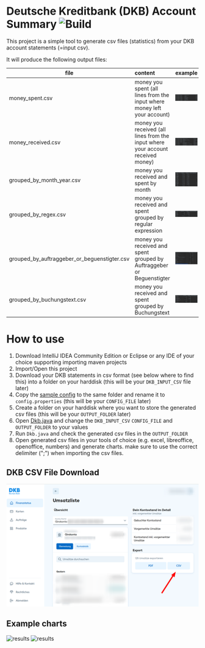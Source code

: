 # Deutsche Kreditbank (DKB) Account Summary ![Build](https://github.com/niesfisch/dkb_summary/actions/workflows/build_and_test.yml/badge.svg)

This project is a simple tool to generate csv files (statistics) from your DKB account statements (=input csv).

It will produce the following output files:

| file                                         | content                                                                         | example                                     |
|----------------------------------------------|:--------------------------------------------------------------------------------|---------------------------------------------|
| money_spent.csv                              | money you spent (all lines from the input where money left your account)        | ![](doc/result_money_spent.png)             |  
| money_received.csv                           | money you received (all lines from the input where your account received money) | ![](doc/result_money_received.png)          |  
| grouped_by_month_year.csv                    | money you received and spent by month                                           | ![](doc/result_grouped_by_month_year.png)   |  
| grouped_by_regex.csv                         | money you received and spent grouped by regular expression                      | ![](doc/result_grouped_by_regex.png)        |  
| grouped_by_auftraggeber_or_beguenstigter.csv | money you received and spent grouped by Auftraggeber or Beguenstigter           | ![](doc/result_grouped_by_begu_auftr.png)   |
| grouped_by_buchungstext.csv                  | money you received and spent grouped by Buchungstext                            | ![](doc/result_grouped_by_buchungstext.png) |


# How to use

1. Download IntelliJ IDEA Community Edition or Eclipse or any IDE of your choice supporting importing maven projects
2. Import/Open this project
3. Download your DKB statements in csv format (see below where to find this) into a folder on your harddisk (this will be your ```DKB_INPUT_CSV``` file later)
4. Copy the [sample config](src/test/resources/test.config) to the same folder and rename it to ```config.properties``` (this will be your ```CONFIG_FILE``` later)
5. Create a folder on your harddisk where you want to store the generated csv files (this will be your ```OUTPUT_FOLDER``` later)
6. Open [Dkb.java](src/main/java/de/marcelsauer/bank/Dkb.java) and change the ```DKB_INPUT_CSV``` ```CONFIG_FILE``` and ```OUTPUT_FOLDER``` to your values 
7. Run ```Dkb.java``` and check the generated csv files in the ```OUTPUT_FOLDER```
8. Open generated csv files in your tools of choice (e.g. excel, libreoffice, openoffice, numbers) and generate charts. make sure to use the correct delimiter (";") when importing the csv files.

## DKB CSV File Download

![dkb](./doc/dkb_csv_export.png "DKB CSV Export")


## Example charts

![results](./doc/graph_by_month.png "Example Chart \"by month\"")
![results](./doc/graph_by_regex.png "Example Chart \"by regex\"")